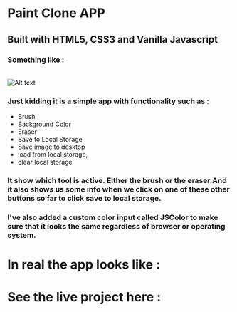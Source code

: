 # Paint Clone APP

## Built with HTML5, CSS3 and Vanilla Javascript

### Something like :

<br>![Alt text](https://media.giphy.com/media/d83JuRsfcBMs1vYDvk/giphy.gif)

### Just kidding it is a simple app with functionality such as :

- Brush
- Background Color
- Eraser
- Save to Local Storage
- Save image to desktop
- load from local storage,
- clear local storage

### It show which tool is active. Either the brush or the eraser.And it also shows us some info when we click on one of these other buttons so far to click save to local storage.

### I've also added a custom color input called JSColor to make sure that it looks the same regardless of browser or operating system.

# In real the app looks like :

# See the live project here :
